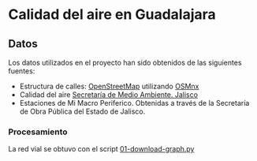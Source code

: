 # Calidad del aire en Guadalajara

## Datos

Los datos utilizados en el proyecto han sido obtenidos de las siguientes fuentes:

+ Estructura de calles: [OpenStreetMap](https://openstreetmap.org) utilizando [OSMnx](https://github.com/gboeing/osmnx)
+ Calidad del aire [Secretaría de Medio Ambiente. Jalisco](https://semadet.jalisco.gob.mx/)
+ Estaciones de Mi Macro Periferico. Obtenidas a través de la Secretaría de Obra Pública del Estado de Jalisco.

### Procesamiento

La red vial se obtuvo con el script [01-download-graph.py](../../scripts/01-download-graph.py)
